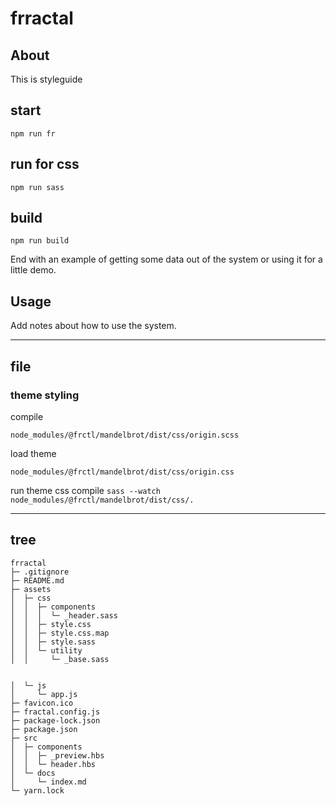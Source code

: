 # frractal

## About

This is styleguide

## start

```
npm run fr
```

## run for css

```
npm run sass
```

## build

```
npm run build
```

End with an example of getting some data out of the system or using it for a little demo.

## Usage <a name = "usage"></a>

Add notes about how to use the system.


---

## file

### theme styling

compile

`node_modules/@frctl/mandelbrot/dist/css/origin.scss`

load theme

`node_modules/@frctl/mandelbrot/dist/css/origin.css`

run theme css compile
`sass --watch node_modules/@frctl/mandelbrot/dist/css/.`

---

## tree

```
frractal
├─ .gitignore
├─ README.md
├─ assets
│  ├─ css
│  │  ├─ components
│  │  │  └─ _header.sass
│  │  ├─ style.css
│  │  ├─ style.css.map
│  │  ├─ style.sass
│  │  └─ utility
│  │     └─ _base.sass


│  └─ js
│     └─ app.js
├─ favicon.ico
├─ fractal.config.js
├─ package-lock.json
├─ package.json
├─ src
│  ├─ components
│  │  ├─ _preview.hbs
│  │  └─ header.hbs
│  └─ docs
│     └─ index.md
└─ yarn.lock

```